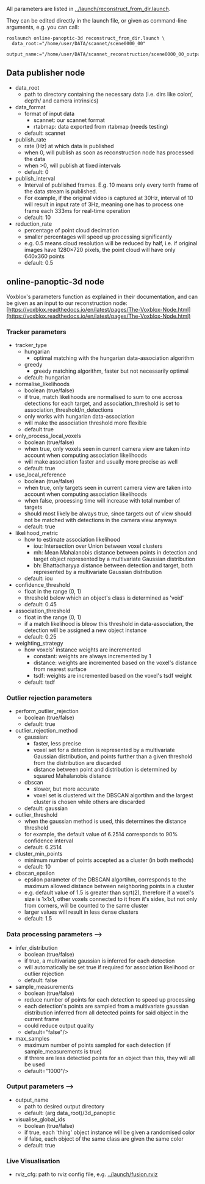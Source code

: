 
All parameters are listed in [../launch/reconstruct_from_dir.launch](https://github.com/TUTvision/Online-Panoptic-3D/blob/main/launch/reconstruct_from_dir.launch).

They can be edited directly in the launch file, or given as command-line arguments, e.g. you can call:
```
roslaunch online-panoptic-3d reconstruct_from_dir.launch \
  data_root:="/home/user/DATA/scannet/scene0000_00"
  output_name:="/home/user/DATA/scannet_reconstruction/scene0000_00_output"
```
## Data publisher node
- data_root 
  - path to directory containing the necessary data (i.e. dirs like color/, depth/ and camera intrinsics)
- data_format
  - format of input data 
    - scannet: our scannet format
    - rtabmap: data exported from rtabmap (needs testing)
  - default: scannet
- publish_rate
  - rate (Hz) at which data is published
  - when 0, will publish as soon as reconstruction node has processed the data
  - when >0, will publish at fixed intervals 
  - default: 0
- publish_interval
  - Interval of published frames. E.g. 10 means only every tenth frame of the data stream is published.
  - For example, if the original video is captured at 30Hz, interval of 10 will result in input rate of 3Hz, meaning one has to process one frame each 333ms for real-time operation
  - default: 10
- reduction_rate
  - percentage of point cloud decimation
  - smaller percentages will speed up processing significantly
  -  e.g. 0.5 means cloud resolution will be reduced by half, i.e. if original images have 1280×720 pixels, the point cloud will have only 640x360 points
  - default: 0.5
    
## online-panoptic-3d node
Voxblox's parameters function as explained in their documentation, and can be given as an input to our reconstruction node:
[https://voxblox.readthedocs.io/en/latest/pages/The-Voxblox-Node.html](https://voxblox.readthedocs.io/en/latest/pages/The-Voxblox-Node.html)


### Tracker parameters
- tracker_type
  - hungarian
    - optimal matching with the hungarian data-association algorithm
  - greedy
    - greedy matching algorithm, faster but not necessarily optimal
  - default: hungarian
- normalise_likelihoods
  - boolean (true/false)
  - if true, match likelihoods are normalised to sum to one accross detections for each target, and association_threshold is set to association_threshold/n_detections
  - only works with hungarian data-association
  - will make the association threshold more flexible
  - default true
- only_process_local_voxels
  - boolean (true/false)
  - when true, only voxels seen in current camera view are taken into account when computing association likelihoods
  - will make association faster and usually more precise as well
  - default: true
- use_local_reference
  - boolean (true/false)
  - when true, only targets seen in current camera view are taken into account when computing association likelihoods
  - when false, processing time will increase with total number of targets
  - should most likely be always true, since targets out of view should not be matched with detections in the camera view anyways
  - default: true
- likelihood_metric
  - how to estimate association likelihood 
    - iou: Intersection over Union between voxel clusters
    - mh: Mean Mahalanobis distance between points in detection and target object represented by a multivariate Gaussian distribution
    - bh: Bhattacharyya distance between detection and target, both represented by a multivariate Gaussian distribution
  - default: iou
- confidence_threshold
  - float in the range (0, 1)
  - threshold below which an object's class is determined as 'void'
  - default: 0.45
- association_threshold
  - float in the range (0, 1)
  - if a match likelihood is bleow this threshold in data-association, the detection will be assigned a new object instance
  - default: 0.25
- weighting_strategy
  - how voxels' instance weights are incremented
    - constant: weights are always incremented by 1
    - distance: weights are incremented based on the voxel's distance from nearest surface
    - tsdf: weights are incremented based on the voxel's tsdf weight
  - default: tsdf

### Outlier rejection parameters
- perform_outlier_rejection
  - boolean (true/false)
  - default: true
- outlier_rejection_method
  - gaussian:
    - faster, less precise 
    - voxel set for a detection is represented by a multivariate Gaussian distribution, and points further than a given threshold from the distribution are discarded
    - distance between point and distribution is determined by squared Mahalanobis distance
  - dbscan
    - slower, but more accurate
    - voxel set is clustered wit the DBSCAN algortihm and the largest cluster is chosen while others are discarded 
  - default: gaussian
- outlier_threshold
  - when the gaussian method is used, this determines the distance threshold 
  - for example, the default value of 6.2514 corresponds to 90% confidence interval
  - default: 6.2514
- cluster_min_points
  - minimum number of points accepted as a cluster (in both methods)
  - default: 10
- dbscan_epsilon
  - epsilon parameter of the DBSCAN algortihm, corresponds to the maximum allowed distance between neighboring points in a cluster
  - e.g. default value of 1.5 is greater than sqrt(2), therefore if a voxel's size is 1x1x1, other voxels connected to it from it's sides, but not only from corners, will be counted to the same cluster
  - larger values will result in less dense clusters
  - default: 1.5

### Data processing parameters -->
- infer_distribution
  - boolean (true/false)
  - if true, a multivariate gaussian is inferred for each detection
  - will automatically be set true if required for association likelihood or outlier rejection
  - default: false
- sample_measurements
  - boolean (true/false)
  - reduce number of points for each detection to speed up processing
  - each detection's points are sampled from a multivariate gaussian distribution inferred from all detected points for said object in the current frame
  - could reduce output quality
  - default="false"/>
- max_samples
  - maximum number of points sampled for each detection (if sample_measurements is true)
  - if threre are less detectied points for an object than this, they will all be used
  - default="1000"/>

### Output parameters -->
- output_name
  - path to desired output directory
  - default: (arg data_root)/3d_panoptic
- visualise_global_ids
  - boolean (true/false)
  - if true, each 'thing' object instance will be given a randomised color
  - if false, each object of the same class are given the same color
  - default: true

### Live Visualisation
- rviz_cfg: path to rviz config file, e.g. [../launch/fusion.rviz](https://github.com/TUTvision/Online-Panoptic-3D/blob/main/launch/fusion.rviz)
